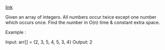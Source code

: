 [link](https://www.geeksforgeeks.org/find-element-appears-array-every-element-appears-twice/)

Given an array of integers. All numbers occur twice except one number which occurs once. Find the number in O(n) time & constant extra space.

Example : 

Input:  arr[] = {2, 3, 5, 4, 5, 3, 4}
Output: 2 
